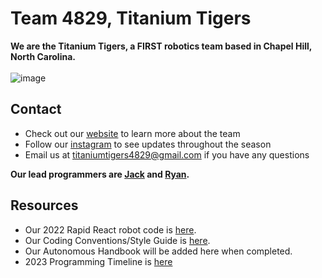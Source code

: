 # Team 4829, Titanium Tigers

**We are the Titanium Tigers, a FIRST robotics team based in Chapel Hill, North Carolina.**
\
\
![image](https://user-images.githubusercontent.com/85963782/180302805-22f1db77-5ded-4d18-9c47-f7b256e87436.png)


## Contact

- Check out our [website](https://www.titaniumtigers4829.com/) to learn more about the team
- Follow our [instagram](https://www.instagram.com/titaniumtigers4829/?hl=en) to see updates throughout the season
- Email us at titaniumtigers4829@gmail.com if you have any questions

**Our lead programmers are [Jack](https://github.com/JacksonElia) and [Ryan](https://github.com/Ryan-Robot12).**

## Resources

- Our 2022 Rapid React robot code is [here](https://github.com/TitaniumTigers4829/zuntue2022).
- Our Coding Conventions/Style Guide is [here](https://docs.google.com/document/d/1n7c82OhWUoE0EcsLU9Ej2HSsh652Fp4WmMW84LIBsBQ/edit?usp=sharing).
- Our Autonomous Handbook will be added here when completed.
- 2023 Programming Timeline is [here](https://docs.google.com/spreadsheets/d/10H8qrwLPUyHl74o-c5xuLjRBd65qgyup1E-3Dsz1ILM/edit?usp=sharing)
